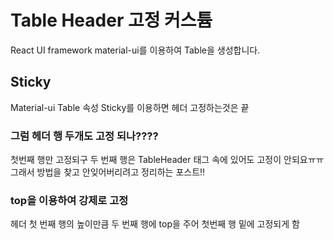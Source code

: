 # Table Header 고정 커스튬

React UI framework material-ui를 이용하여 Table을 생성합니다.

## Sticky

Material-ui Table 속성 Sticky를 이용하면 헤더 고정하는것은 끝

### 그럼 헤더 행 두개도 고정 되나????

첫번째 행만 고정되구 두 번째 행은 TableHeader 태그 속에 있어도 고정이 안되요ㅠㅠ
그래서 방법을 찾고 안잊어버리려고 정리하는 포스트!!

### top을 이용하여 강제로 고정

헤더 첫 번째 행의 높이만큼 두 번째 행에 top을 주어 첫번째 행 밑에 고정되게 함